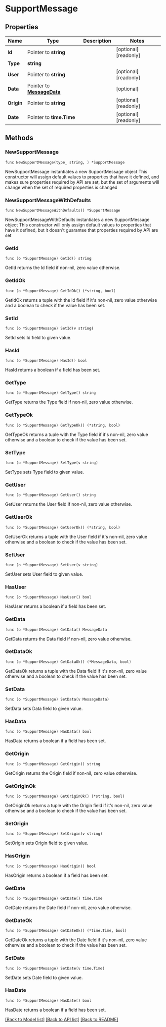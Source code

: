 # SupportMessage

## Properties

Name | Type | Description | Notes
------------ | ------------- | ------------- | -------------
**Id** | Pointer to **string** |  | [optional] [readonly] 
**Type** | **string** |  | 
**User** | Pointer to **string** |  | [optional] [readonly] 
**Data** | Pointer to [**MessageData**](Message_data.md) |  | [optional] 
**Origin** | Pointer to **string** |  | [optional] [readonly] 
**Date** | Pointer to **time.Time** |  | [optional] [readonly] 

## Methods

### NewSupportMessage

`func NewSupportMessage(type_ string, ) *SupportMessage`

NewSupportMessage instantiates a new SupportMessage object
This constructor will assign default values to properties that have it defined,
and makes sure properties required by API are set, but the set of arguments
will change when the set of required properties is changed

### NewSupportMessageWithDefaults

`func NewSupportMessageWithDefaults() *SupportMessage`

NewSupportMessageWithDefaults instantiates a new SupportMessage object
This constructor will only assign default values to properties that have it defined,
but it doesn't guarantee that properties required by API are set

### GetId

`func (o *SupportMessage) GetId() string`

GetId returns the Id field if non-nil, zero value otherwise.

### GetIdOk

`func (o *SupportMessage) GetIdOk() (*string, bool)`

GetIdOk returns a tuple with the Id field if it's non-nil, zero value otherwise
and a boolean to check if the value has been set.

### SetId

`func (o *SupportMessage) SetId(v string)`

SetId sets Id field to given value.

### HasId

`func (o *SupportMessage) HasId() bool`

HasId returns a boolean if a field has been set.

### GetType

`func (o *SupportMessage) GetType() string`

GetType returns the Type field if non-nil, zero value otherwise.

### GetTypeOk

`func (o *SupportMessage) GetTypeOk() (*string, bool)`

GetTypeOk returns a tuple with the Type field if it's non-nil, zero value otherwise
and a boolean to check if the value has been set.

### SetType

`func (o *SupportMessage) SetType(v string)`

SetType sets Type field to given value.


### GetUser

`func (o *SupportMessage) GetUser() string`

GetUser returns the User field if non-nil, zero value otherwise.

### GetUserOk

`func (o *SupportMessage) GetUserOk() (*string, bool)`

GetUserOk returns a tuple with the User field if it's non-nil, zero value otherwise
and a boolean to check if the value has been set.

### SetUser

`func (o *SupportMessage) SetUser(v string)`

SetUser sets User field to given value.

### HasUser

`func (o *SupportMessage) HasUser() bool`

HasUser returns a boolean if a field has been set.

### GetData

`func (o *SupportMessage) GetData() MessageData`

GetData returns the Data field if non-nil, zero value otherwise.

### GetDataOk

`func (o *SupportMessage) GetDataOk() (*MessageData, bool)`

GetDataOk returns a tuple with the Data field if it's non-nil, zero value otherwise
and a boolean to check if the value has been set.

### SetData

`func (o *SupportMessage) SetData(v MessageData)`

SetData sets Data field to given value.

### HasData

`func (o *SupportMessage) HasData() bool`

HasData returns a boolean if a field has been set.

### GetOrigin

`func (o *SupportMessage) GetOrigin() string`

GetOrigin returns the Origin field if non-nil, zero value otherwise.

### GetOriginOk

`func (o *SupportMessage) GetOriginOk() (*string, bool)`

GetOriginOk returns a tuple with the Origin field if it's non-nil, zero value otherwise
and a boolean to check if the value has been set.

### SetOrigin

`func (o *SupportMessage) SetOrigin(v string)`

SetOrigin sets Origin field to given value.

### HasOrigin

`func (o *SupportMessage) HasOrigin() bool`

HasOrigin returns a boolean if a field has been set.

### GetDate

`func (o *SupportMessage) GetDate() time.Time`

GetDate returns the Date field if non-nil, zero value otherwise.

### GetDateOk

`func (o *SupportMessage) GetDateOk() (*time.Time, bool)`

GetDateOk returns a tuple with the Date field if it's non-nil, zero value otherwise
and a boolean to check if the value has been set.

### SetDate

`func (o *SupportMessage) SetDate(v time.Time)`

SetDate sets Date field to given value.

### HasDate

`func (o *SupportMessage) HasDate() bool`

HasDate returns a boolean if a field has been set.


[[Back to Model list]](../README.md#documentation-for-models) [[Back to API list]](../README.md#documentation-for-api-endpoints) [[Back to README]](../README.md)



